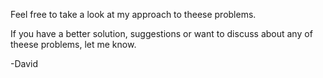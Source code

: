 Feel free to take a look at my approach to theese problems.

If you have a better solution, suggestions or want to discuss about any of theese problems, let me know.

-David
